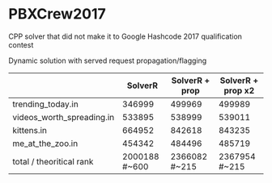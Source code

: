 # PBXCrew2017

CPP solver that did not make it to Google Hashcode 2017 qualification contest

Dynamic solution with served request propagation/flagging

|                           |  SolverR       | SolverR + prop | SolverR + prop x2 |
|---------------------------|----------------|----------------|-------------------|
| trending_today.in         |  346999        | 499969         | 499989            |
| videos_worth_spreading.in | 533895         | 538999         | 539011            |
| kittens.in                | 664952         | 842618         | 843235            |
| me_at_the_zoo.in          | 454342         | 484496         | 485719            |
| total / theoritical rank  | 2000188 #~600 | 2366082 #~215  | 2367954 #~215     |

